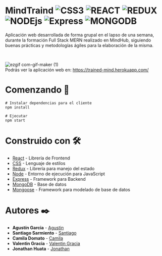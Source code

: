 # MindTraind ![CSS3](https://img.shields.io/badge/CSS3-1572B6?style=for-the-badge&logo=css3&logoColor=white)  ![REACT](https://img.shields.io/badge/react-%2320232a.svg?style=for-the-badge&logo=react&logoColor=%2361DAFB) ![REDUX](https://img.shields.io/badge/redux-%23593d88.svg?style=for-the-badge&logo=redux&logoColor=white) ![NODEjs](https://img.shields.io/badge/node.js-%2343853D.svg?style=for-the-badge&logo=node-dot-js&logoColor=white) ![Express](https://img.shields.io/badge/express.js-%23404d59.svg?style=for-the-badge&logo=express&logoColor=%2361DAFB ) ![MONGODB](https://img.shields.io/badge/MongoDB-%234ea94b.svg?style=for-the-badge&logo=mongodb&logoColor=white)


Aplicación web desarrollada de forma grupal en el lapso de una semana, durante la formación  Full Stack MERN realizado en MindHub, siguiendo buenas prácticas y metodologías ágiles para la elaboración de la misma.

<br/>

![ezgif com-gif-maker (1)](https://user-images.githubusercontent.com/66225450/121586638-41f52280-ca0a-11eb-8f2b-131d4f3a35f7.gif)
<br/>
Podrás ver la aplicación web en: https://trained-mind.herokuapp.com/

# Comenzando  🚀
```
# Instalar dependencias para el cliente
npm install

# Ejecutar
npm start

```

# Construido con 🛠️
* [React](https://reactjs.org/) - Librería de Frontend
* [CSS](https://developer.mozilla.org/es/docs/Web/CSS) - Lenguaje de estilos
* [Redux](https://es.redux.js.org/) - Librería para manejo del estado
* [Node](https://nodejs.org/es/) - Entorno de ejecución para JavaScript 
* [Express](https://expressjs.com/es/) - Framework para Backend
* [MongoDB](https://www.mongodb.com/) - Base de datos
* [Mongoose](https://mongoosejs.com/) - Framework para modelado de base de datos


# Autores ✒️
* **Agustín Garcia** - [Agustin](https://github.com/AgustinGarciaDev)
* **Santiago Sarmiento** - [Santiago](https://github.com/SantiSarmiento)
* **Camila Domato** - [Camila](hhttps://github.com/camiladomato)
* **Valentin Gracia** - [Valentin Gracia](https://github.com/valentingracia)
* **Jonathan Huata** - [Jonathan](https://github.com/Jonathan-Huata-Vasquez)
